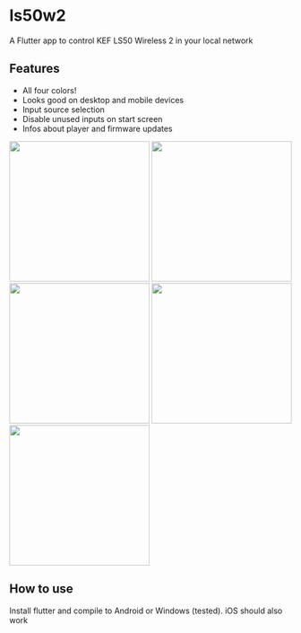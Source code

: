 # ls50w2

A Flutter app to control KEF LS50 Wireless 2 in your local network

## Features

- All four colors!
- Looks good on desktop and mobile devices 
- Input source selection
- Disable unused inputs on start screen
- Infos about player and firmware updates

<p float="left">
  <img src="https://user-images.githubusercontent.com/43973067/115079593-b2e3f680-9f01-11eb-8cb0-9b72cbcc68e1.png" width="250" />
  <img src="https://user-images.githubusercontent.com/43973067/115079599-b6777d80-9f01-11eb-954b-44e72e2adaa8.png" width="250" /> 
  <img src="https://user-images.githubusercontent.com/43973067/115079544-a19aea00-9f01-11eb-8ab2-a642a14560e0.png" width="250" />
  <img src="https://user-images.githubusercontent.com/43973067/115079577-ae1f4280-9f01-11eb-9d38-78371e939839.png" width="250" />
  <img src="https://user-images.githubusercontent.com/43973067/115079566-a9f32500-9f01-11eb-9c7a-857d0ac84db7.png" width="250" />
</p>

## How to use

Install flutter and compile to Android or Windows (tested). iOS should also work

